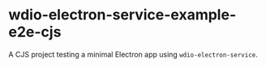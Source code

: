 # wdio-electron-service-example-e2e-cjs

A CJS project testing a minimal Electron app using `wdio-electron-service`.
